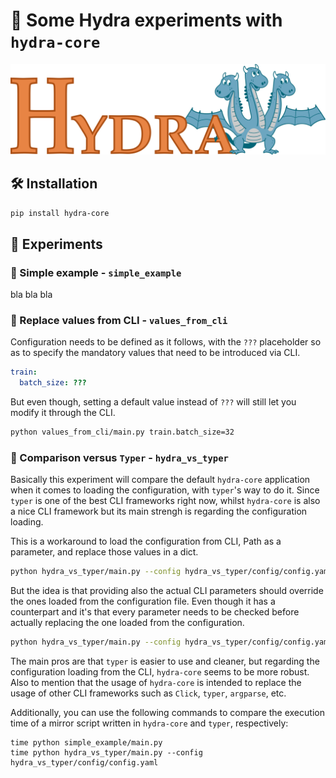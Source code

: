 # :octopus: Some Hydra experiments with `hydra-core`

![](https://raw.githubusercontent.com/facebookresearch/hydra/master/website/static/img/Hydra-Readme-logo2.svg)

## :hammer_and_wrench: Installation

`pip install hydra-core`

## :microscope: Experiments

### :test_tube: Simple example - `simple_example`

bla bla bla

### :test_tube: Replace values from CLI - `values_from_cli`

Configuration needs to be defined as it follows, with the `???` placeholder
so as to specify the mandatory values that need to be introduced via CLI.

```yaml
train:
  batch_size: ???
```

But even though, setting a default value instead of `???` will still let you
modify it through the CLI.

```bash
python values_from_cli/main.py train.batch_size=32
```

### :test_tube: Comparison versus `Typer` - `hydra_vs_typer`

Basically this experiment will compare the default `hydra-core` application
when it comes to loading the configuration, with `typer`'s way to do it. Since
`typer` is one of the best CLI frameworks right now, whilst `hydra-core` is also
a nice CLI framework but its main strengh is regarding the configuration loading.

This is a workaround to load the configuration from CLI, Path as a parameter,
and replace those values in a dict.

```bash
python hydra_vs_typer/main.py --config hydra_vs_typer/config/config.yaml
```

But the idea is that providing also the actual CLI parameters should override the
ones loaded from the configuration file. Even though it has a counterpart and it's that
every parameter needs to be checked before actually replacing the one loaded from
the configuration.

```bash
python hydra_vs_typer/main.py --config hydra_vs_typer/config/config.yaml --batch-size=32 
```

The main pros are that `typer` is easier to use and cleaner, but regarding the configuration
loading from the CLI, `hydra-core` seems to be more robust. Also to mention that the usage
of `hydra-core` is intended to replace the usage of other CLI frameworks such as `Click`,
`typer`, `argparse`, etc.

Additionally, you can use the following commands to compare the execution time
of a mirror script written in `hydra-core` and `typer`, respectively:

```
time python simple_example/main.py
time python hydra_vs_typer/main.py --config hydra_vs_typer/config/config.yaml
```